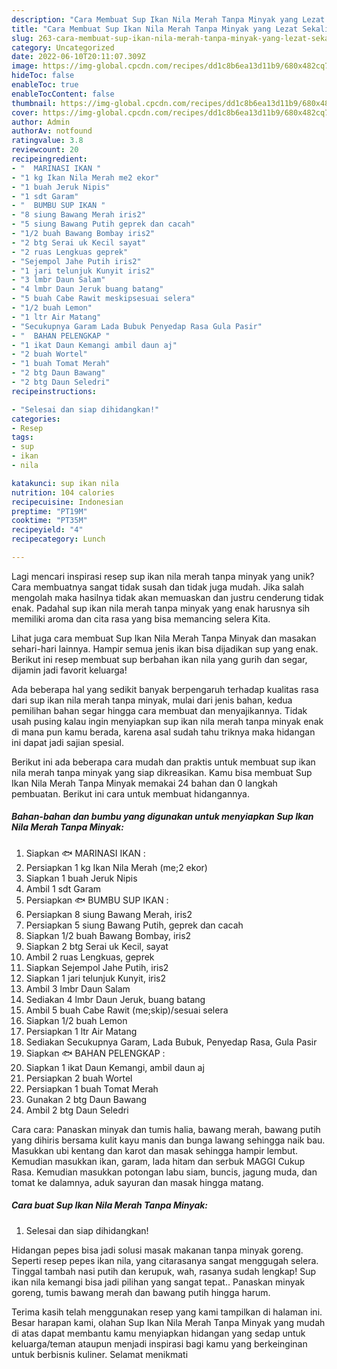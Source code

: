 ```yaml
---
description: "Cara Membuat Sup Ikan Nila Merah Tanpa Minyak yang Lezat Sekali"
title: "Cara Membuat Sup Ikan Nila Merah Tanpa Minyak yang Lezat Sekali"
slug: 263-cara-membuat-sup-ikan-nila-merah-tanpa-minyak-yang-lezat-sekali
category: Uncategorized
date: 2022-06-10T20:11:07.309Z
image: https://img-global.cpcdn.com/recipes/dd1c8b6ea13d11b9/680x482cq70/sup-ikan-nila-merah-tanpa-minyak-foto-resep-utama.jpg
hideToc: false
enableToc: true
enableTocContent: false
thumbnail: https://img-global.cpcdn.com/recipes/dd1c8b6ea13d11b9/680x482cq70/sup-ikan-nila-merah-tanpa-minyak-foto-resep-utama.jpg
cover: https://img-global.cpcdn.com/recipes/dd1c8b6ea13d11b9/680x482cq70/sup-ikan-nila-merah-tanpa-minyak-foto-resep-utama.jpg
author: Admin
authorAv: notfound
ratingvalue: 3.8
reviewcount: 20
recipeingredient:
- "  MARINASI IKAN "
- "1 kg Ikan Nila Merah me2 ekor"
- "1 buah Jeruk Nipis"
- "1 sdt Garam"
- "  BUMBU SUP IKAN "
- "8 siung Bawang Merah iris2"
- "5 siung Bawang Putih geprek dan cacah"
- "1/2 buah Bawang Bombay iris2"
- "2 btg Serai uk Kecil sayat"
- "2 ruas Lengkuas geprek"
- "Sejempol Jahe Putih iris2"
- "1 jari telunjuk Kunyit iris2"
- "3 lmbr Daun Salam"
- "4 lmbr Daun Jeruk buang batang"
- "5 buah Cabe Rawit meskipsesuai selera"
- "1/2 buah Lemon"
- "1 ltr Air Matang"
- "Secukupnya Garam Lada Bubuk Penyedap Rasa Gula Pasir"
- "  BAHAN PELENGKAP "
- "1 ikat Daun Kemangi ambil daun aj"
- "2 buah Wortel"
- "1 buah Tomat Merah"
- "2 btg Daun Bawang"
- "2 btg Daun Seledri"
recipeinstructions:

- "Selesai dan siap dihidangkan!"
categories:
- Resep
tags:
- sup
- ikan
- nila

katakunci: sup ikan nila 
nutrition: 104 calories
recipecuisine: Indonesian
preptime: "PT19M"
cooktime: "PT35M"
recipeyield: "4"
recipecategory: Lunch

---
```





Lagi mencari inspirasi resep sup ikan nila merah tanpa minyak yang unik? Cara membuatnya sangat tidak susah dan tidak juga mudah. Jika salah mengolah maka hasilnya tidak akan memuaskan dan justru cenderung tidak enak. Padahal sup ikan nila merah tanpa minyak yang enak harusnya sih memiliki aroma dan cita rasa yang bisa memancing selera Kita.





Lihat juga cara membuat Sup Ikan Nila Merah Tanpa Minyak dan masakan sehari-hari lainnya. Hampir semua jenis ikan bisa dijadikan sup yang enak. Berikut ini resep membuat sup berbahan ikan nila yang gurih dan segar, dijamin jadi favorit keluarga!

Ada beberapa hal yang sedikit banyak berpengaruh terhadap kualitas rasa dari sup ikan nila merah tanpa minyak, mulai dari jenis bahan, kedua pemilihan bahan segar hingga cara membuat dan menyajikannya. Tidak usah pusing kalau ingin menyiapkan sup ikan nila merah tanpa minyak enak di mana pun kamu berada, karena asal sudah tahu triknya maka hidangan ini dapat jadi sajian spesial.






Berikut ini ada beberapa cara mudah dan praktis untuk membuat sup ikan nila merah tanpa minyak yang siap dikreasikan. Kamu bisa membuat Sup Ikan Nila Merah Tanpa Minyak memakai 24 bahan dan 0 langkah pembuatan. Berikut ini cara untuk membuat hidangannya.

<!--inarticleads1-->

##### Bahan-bahan dan bumbu yang digunakan untuk menyiapkan Sup Ikan Nila Merah Tanpa Minyak:

1. Siapkan  🐟 MARINASI IKAN :
1. Persiapkan 1 kg Ikan Nila Merah (me;2 ekor)
1. Siapkan 1 buah Jeruk Nipis
1. Ambil 1 sdt Garam
1. Persiapkan  🐟 BUMBU SUP IKAN :
1. Persiapkan 8 siung Bawang Merah, iris2
1. Persiapkan 5 siung Bawang Putih, geprek dan cacah
1. Siapkan 1/2 buah Bawang Bombay, iris2
1. Siapkan 2 btg Serai uk Kecil, sayat
1. Ambil 2 ruas Lengkuas, geprek
1. Siapkan Sejempol Jahe Putih, iris2
1. Siapkan 1 jari telunjuk Kunyit, iris2
1. Ambil 3 lmbr Daun Salam
1. Sediakan 4 lmbr Daun Jeruk, buang batang
1. Ambil 5 buah Cabe Rawit (me;skip)/sesuai selera
1. Siapkan 1/2 buah Lemon
1. Persiapkan 1 ltr Air Matang
1. Sediakan Secukupnya Garam, Lada Bubuk, Penyedap Rasa, Gula Pasir
1. Siapkan  🐟 BAHAN PELENGKAP :
1. Siapkan 1 ikat Daun Kemangi, ambil daun aj
1. Persiapkan 2 buah Wortel
1. Persiapkan 1 buah Tomat Merah
1. Gunakan 2 btg Daun Bawang
1. Ambil 2 btg Daun Seledri


Cara cara: Panaskan minyak dan tumis halia, bawang merah, bawang putih yang dihiris bersama kulit kayu manis dan bunga lawang sehingga naik bau. Masukkan ubi kentang dan karot dan masak sehingga hampir lembut. Kemudian masukkan ikan, garam, lada hitam dan serbuk MAGGI Cukup Rasa. Kemudian masukkan potongan labu siam, buncis, jagung muda, dan tomat ke dalamnya, aduk sayuran dan masak hingga matang. 

<!--inarticleads2-->

##### Cara buat Sup Ikan Nila Merah Tanpa Minyak:


1. Selesai dan siap dihidangkan!

Hidangan pepes bisa jadi solusi masak makanan tanpa minyak goreng. Seperti resep pepes ikan nila, yang citarasanya sangat menggugah selera. Tinggal tambah nasi putih dan kerupuk, wah, rasanya sudah lengkap! Sup ikan nila kemangi bisa jadi pilihan yang sangat tepat.. Panaskan minyak goreng, tumis bawang merah dan bawang putih hingga harum. 

Terima kasih telah menggunakan resep yang kami tampilkan di halaman ini. Besar harapan kami, olahan Sup Ikan Nila Merah Tanpa Minyak yang mudah di atas dapat membantu kamu menyiapkan hidangan yang sedap untuk keluarga/teman ataupun menjadi inspirasi bagi kamu yang berkeinginan untuk berbisnis kuliner. Selamat menikmati
